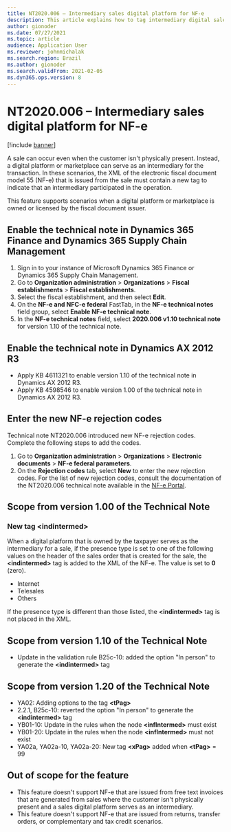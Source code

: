 ```yaml
---
title: NT2020.006 – Intermediary sales digital platform for NF-e
description: This article explains how to tag intermediary digital sales for NF-e.
author: gionoder
ms.date: 07/27/2021
ms.topic: article
audience: Application User
ms.reviewer: johnmichalak
ms.search.region: Brazil
ms.author: gionoder
ms.search.validFrom: 2021-02-05
ms.dyn365.ops.version: 8
---
```


# NT2020.006 – Intermediary sales digital platform for NF-e

[!include [banner](../../includes/banner.md)]

A sale can occur even when the customer isn't physically present. Instead, a digital platform or marketplace can serve as an intermediary for the transaction. In these scenarios, the XML of the electronic fiscal document model 55 (NF-e) that is issued from the sale must contain a new tag to indicate that an intermediary participated in the operation.

This feature supports scenarios when a digital platform or marketplace is owned or licensed by the fiscal document issuer.

## Enable the technical note in Dynamics 365 Finance and Dynamics 365 Supply Chain Management

1. Sign in to your instance of Microsoft Dynamics 365 Finance or Dynamics 365 Supply Chain Management.
2. Go to **Organization administration** \> **Organizations** \> **Fiscal establishments** \> **Fiscal establishments**.
3. Select the fiscal establishment, and then select **Edit**.
4. On the **NF-e and NFC-e federal** FastTab, in the **NF-e technical notes** field group, select **Enable NF-e technical note**.
5. In the **NF-e technical notes** field, select **2020.006 v1.10 technical note** for version 1.10 of the technical note.

## Enable the technical note in Dynamics AX 2012 R3

- Apply KB 4611321 to enable version 1.10 of the technical note in Dynamics AX 2012 R3.
- Apply KB 4598546 to enable version 1.00 of the technical note in Dynamics AX 2012 R3.

## Enter the new NF-e rejection codes

Technical note NT2020.006 introduced new NF-e rejection codes. Complete the following steps to add the codes.

1. Go to **Organization administration** \> **Organizations** \> **Electronic documents** \> **NF-e federal parameters**.
2. On the **Rejection codes** tab, select **New** to enter the new rejection codes. For the list of new rejection codes, consult the documentation of the NT2020.006 technical note available in the [NF-e Portal](http://www.nfe.fazenda.gov.br/portal/principal.aspx).

## Scope from version 1.00 of the Technical Note

### New tag &lt;indintermed&gt;

When a digital platform that is owned by the taxpayer serves as the intermediary for a sale, if the presence type is set to one of the following values on the header of the sales order that is created for the sale, the **&lt;indintermed&gt;** tag is added to the XML of the NF-e. The value is set to **0** (zero).

- Internet
- Telesales
- Others

If the presence type is different than those listed, the **&lt;indintermed&gt;** tag is not placed in the XML.

## Scope from version 1.10 of the Technical Note

- Update in the validation rule B25c-10: added the option "In person" to generate the **&lt;indintermed&gt;** tag

## Scope from version 1.20 of the Technical Note

- YA02: Adding options to the tag **&lt;tPag&gt;**
- 2.2.1, B25c-10: reverted the option "In person" to generate the **&lt;indintermed&gt;** tag
- YB01-10: Update in the rules when the node **&lt;infIntermed&gt;** must exist
- YB01-20: Update in the rules when the node **&lt;infIntermed&gt;** must not exist
- YA02a, YA02a-10, YA02a-20: New tag **&lt;xPag&gt;** added when **&lt;tPag&gt;** = 99


## Out of scope for the feature

- This feature doesn't support NF-e that are issued from free text invoices that are generated from sales where the customer isn't physically present and a sales digital platform serves as an intermediary.
- This feature doesn't support NF-e that are issued from returns, transfer orders, or complementary and tax credit scenarios.
